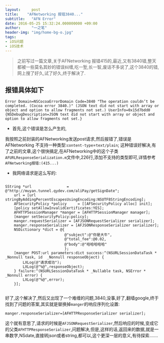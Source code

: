 ```yaml
---
layout:     post
title:    "AFNetworking 报错3840..."
subtitle:   "AFN Error"
date: 2016-05-25 15:32:24.000000000 +09:00
author:     "一之笔"
header-img: "img/home-bg-o.jpg"
tags:
- iOS问题
- iOS技术
---
```


> 之前写过一篇文章,关于AFNetworking 报错415的,最近,又有3840错,整天都被一些莫名其妙的错误纠缠,吃一堑,长一智,废话不多说了,这个3840的错,网上搜了好久,试了好久,终于解决了.

## 报错具体如下


```
Error Domain=NSCocoaErrorDomain Code=3840 "The operation couldn’t be completed. (Cocoa error 3840.)" (JSON text did not start with array or object and option to allow fragments not set.) UserInfo=0x15d7bdd0 {NSDebugDescription=JSON text did not start with array or object and option to allow fragments not set.}

```

* 首先,这个错误是怎么产生的,

我按照之前封装的AFNetworking发送post请求,然后报错了,错误是 AFNetworking 不支持一种类型:`content-type`=`text/plain`;
这种错误好解决,有了之前的文章,这个很快搞定,在AFNetworking中的这个子类`AFURLResponseSerialization.m`文件中,226行,添加不支持的类型即可,详情参考` AFNetworking报错:(415...)`

* 我网络请求是这么写的:

```

SString *url                = @"http://muyan.tunnel.qydev.com/aliPay/getSignDate";
    url = [url stringByAddingPercentEscapesUsingEncoding:NSUTF8StringEncoding];
    AFSecurityPolicy *policy     = [[AFSecurityPolicy alloc] init];
    [policy setAllowInvalidCertificates:YES];
    AFHTTPSessionManager *manger = [AFHTTPSessionManager manager];
    [manger setSecurityPolicy:policy];
    manger.requestSerializer = [AFJSONRequestSerializer serializer];
    manger.responseSerializer = [AFJSONResponseSerializer serializer];
    NSDictionary *dict = @{
                           @"subject":@"你是大牛",
                           @"total_fee":@0.02,
                           @"body":@"哈哈哈哈哈"
                           };
    [manger POST:url parameters:dict success:^(NSURLSessionDataTask * _Nonnull task, id  _Nonnull responseObject) {
        LXLog(@"请求成功");
        LXLog(@"%@",responseObject);
    } failure:^(NSURLSessionDataTask * _Nullable task, NSError * _Nonnull error) {
        LXLog(@"%@",error);
    }];
    

```

好了,这个解决了,然后又出现了一个难缠的问题,3840,没事,好了,翻墙google,终于找到了问题的答案,其实就是替换掉`manger`的响应序列化设置:

```
manger.responseSerializer=[AFHTTPResponseSerializer serializer];

```

这个就有意思了,请求的时候是`AFJSONRequestSerializer`,然后响应的时候,变成它的父类`AFHTTPResponseSerializer`,问题解决,但是,这样的话,返回来的数据,就是一串数字,NSdate,直接转json或者string,都可以,这个更深一层的意义,有待探索.......

